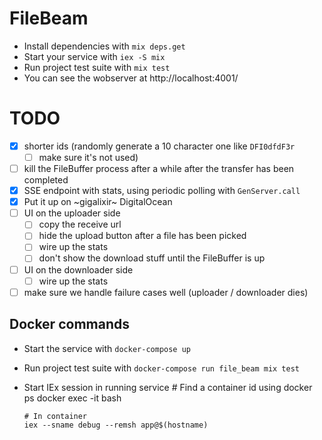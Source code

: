 # FileBeam

- Install dependencies with `mix deps.get`
- Start your service with `iex -S mix`
- Run project test suite with `mix test`
- You can see the wobserver at http://localhost:4001/

# TODO

- [x] shorter ids (randomly generate a 10 character one like `DFI0dfdF3r` 
  - [ ] make sure it's not used)
- [ ] kill the FileBuffer process after a while after the transfer has been completed
- [x] SSE endpoint with stats, using periodic polling with `GenServer.call`
- [x] Put it up on ~gigalixir~ DigitalOcean
- [ ] UI on the uploader side
  - [ ] copy the receive url
  - [ ] hide the upload button after a file has been picked
  - [ ] wire up the stats
  - [ ] don't show the download stuff until the FileBuffer is up
- [ ] UI on the downloader side
  - [ ] wire up the stats
- [ ] make sure we handle failure cases well (uploader / downloader dies)

## Docker commands

- Start the service with `docker-compose up`
- Run project test suite with `docker-compose run file_beam mix test`
- Start IEx session in running service
      # Find a container id using docker ps
      docker exec -it <container-id> bash

      # In container
      iex --sname debug --remsh app@$(hostname)
